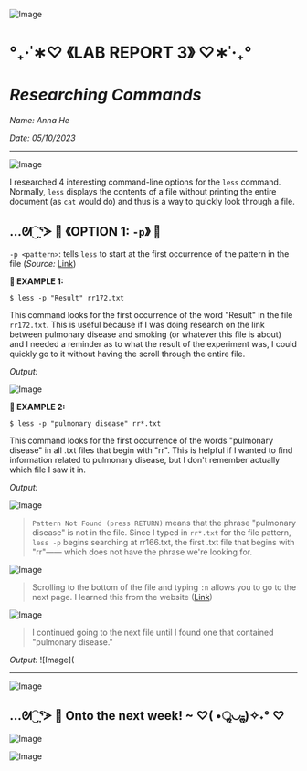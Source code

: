 ![Image](https://media.discordapp.net/attachments/783745953680326656/1094753603274686584/IMG_4813.png?width=2520&height=132)
#                                 °₊·ˈ∗♡ 《LAB REPORT 3》 ♡∗ˈ‧₊°
#                                    _Researching Commands_

*Name: Anna He*

*Date: 05/10/2023*

---
![Image](https://media.discordapp.net/attachments/783745953680326656/1094753603274686584/IMG_4813.png?width=2520&height=132)

I researched 4 interesting command-line options for the `less` command. Normally, `less` displays the contents of a file without printing the entire document (as `cat` would do) and thus is a way to quickly look through a file.

## …ᘛ⁐̤ᕐᐷ 🍒 《OPTION 1: `-p`》 🍒 

`-p <pattern>`: tells `less` to start at the first occurrence of the pattern in the file (_Source:_ [Link](https://www.geeksforgeeks.org/less-command-linux-examples/))


**🍒 EXAMPLE 1:**
```
$ less -p "Result" rr172.txt
```

This command looks for the first occurrence of the word "Result" in the file `rr172.txt`. This is useful because if I was doing research on the link between pulmonary disease and smoking (or whatever this file is about) and I needed a reminder as to what the result of the experiment was, I could quickly go to it without having the scroll through the entire file.

_Output:_

![Image](https://media.discordapp.net/attachments/783745953680326656/1105974956883460148/Screen_Shot_2023-05-10_at_2.49.33_PM.png?width=1888&height=784)

**🍒 EXAMPLE 2:**
```
$ less -p "pulmonary disease" rr*.txt
```

This command looks for the first occurrence of the words "pulmonary disease" in all .txt files that begin with "rr". This is helpful if I wanted to find information related to pulmonary disease, but I don't remember actually which file I saw it in. 

_Output:_


![Image](https://media.discordapp.net/attachments/783745953680326656/1105979818941612032/Screen_Shot_2023-05-10_at_3.08.51_PM.png?width=1052&height=140)
> `Pattern Not Found (press RETURN)` means that the phrase "pulmonary disease" is not in the file. Since I typed in `rr*.txt` for the file pattern, `less -p` begins searching at rr166.txt, the first .txt file that begins with "rr"—— which does not have the phrase we're looking for. 

![Image](https://media.discordapp.net/attachments/783745953680326656/1105999861339389973/Screen_Shot_2023-05-10_at_4.28.29_PM.png?width=2052&height=872)
> Scrolling to the bottom of the file and typing `:n` allows you to go to the next page. I learned this from the website ([Link](https://flaviocopes.com/linux-command-less/#:~:text=In%20this%20case%20the%20behaviour,to%20go%20to%20the%20previous))

![Image](https://media.discordapp.net/attachments/783745953680326656/1106000424445689986/Screen_Shot_2023-05-10_at_4.30.45_PM.png?width=2120&height=668)
> I continued going to the next file until I found one that contained "pulmonary disease." 

_Output:_
![Image](


---
![Image](https://media.discordapp.net/attachments/783745953680326656/1094753603274686584/IMG_4813.png?width=2520&height=132)



## …ᘛ⁐̤ᕐᐷ 🍒 Onto the next week! ~ ♡( •ॢ◡-ॢ)✧˖° ♡
![Image](https://i.pinimg.com/originals/62/8a/0a/628a0a38a8f0b9b9efa19492f63ea541.png)
   
![Image](https://media.discordapp.net/attachments/783745953680326656/1094753603274686584/IMG_4813.png?width=2520&height=132)
